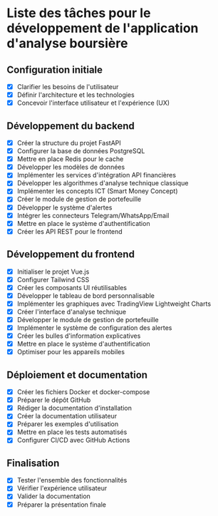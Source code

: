# Liste des tâches pour le développement de l'application d'analyse boursière

## Configuration initiale
- [x] Clarifier les besoins de l'utilisateur
- [x] Définir l'architecture et les technologies
- [x] Concevoir l'interface utilisateur et l'expérience (UX)

## Développement du backend
- [x] Créer la structure du projet FastAPI
- [x] Configurer la base de données PostgreSQL
- [x] Mettre en place Redis pour le cache
- [x] Développer les modèles de données
- [x] Implémenter les services d'intégration API financières
- [x] Développer les algorithmes d'analyse technique classique
- [x] Implémenter les concepts ICT (Smart Money Concept)
- [x] Créer le module de gestion de portefeuille
- [x] Développer le système d'alertes
- [x] Intégrer les connecteurs Telegram/WhatsApp/Email
- [x] Mettre en place le système d'authentification
- [x] Créer les API REST pour le frontend

## Développement du frontend
- [x] Initialiser le projet Vue.js
- [x] Configurer Tailwind CSS
- [x] Créer les composants UI réutilisables
- [x] Développer le tableau de bord personnalisable
- [x] Implémenter les graphiques avec TradingView Lightweight Charts
- [x] Créer l'interface d'analyse technique
- [x] Développer le module de gestion de portefeuille
- [x] Implémenter le système de configuration des alertes
- [x] Créer les bulles d'information explicatives
- [x] Mettre en place le système d'authentification
- [x] Optimiser pour les appareils mobiles

## Déploiement et documentation
- [x] Créer les fichiers Docker et docker-compose
- [x] Préparer le dépôt GitHub
- [x] Rédiger la documentation d'installation
- [x] Créer la documentation utilisateur
- [x] Préparer les exemples d'utilisation
- [x] Mettre en place les tests automatisés
- [x] Configurer CI/CD avec GitHub Actions

## Finalisation
- [x] Tester l'ensemble des fonctionnalités
- [x] Vérifier l'expérience utilisateur
- [x] Valider la documentation
- [x] Préparer la présentation finale
